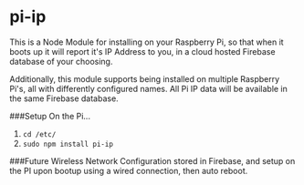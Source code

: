 # pi-ip
This is a Node Module for installing on your Raspberry Pi, so that when it boots up it will report it's IP Address to you, in a cloud hosted Firebase database of your choosing.

Additionally, this module supports being installed on multiple Raspberry Pi's, all with differently configured names.  All Pi IP data will be available in the same Firebase database.

###Setup
On the Pi...
1. `cd /etc/`
2. `sudo npm install pi-ip`

###Future
Wireless Network Configuration stored in Firebase, and setup on the PI upon bootup using a wired connection, then auto reboot.

